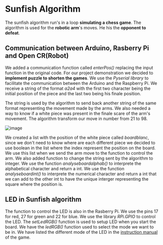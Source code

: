# Sunfish Algorithm
The sunfish algorithm run's in a loop **simulating a chess game**. The algorithm is used for the **robotic arm**'s moves. He his the **opponent to defeat**. 

## Communication between Arduino, Rasberry Pi and Open CR(Robot)
We added a communication function called *enterPos()* replacing the input function in the original code. For our project demonstration we decided to **implement puzzle to shorten the games**. We use the *Pyserial library* to facilitate the communication between the Arduino and the Raspberry Pi. We receive a string of the format *a2a4* with the first two character being the initial position of the piece and the last two being his finale position. 

The string is used by the algorithm to send back another string of the same format representing the movement made by the arms. We also needed a way to know if a white piece was present in the finale scare of the arm's movement. The algorithm transform our move in number from 21 to 98. 

![image](https://user-images.githubusercontent.com/71843193/160680176-392b78ee-92e2-4ca8-9787-a3f8a7ec6e34.png)

We created a list with the position of the white piece called *boardblanc*, since we don't need to know where are each different piece we decided to use boolean in the list where the index represent the position on the board. We use this list when we send the arm move to the function to control the arm. We also added function to change the string sent by the algorithm to integer. We use the function *analyseboardalphab()* to interprete the alphabetical character and return a int. We use the function *analyseboardint()* to interprete the numerical character and return a int that we can add to the other int to have the unique interger representing the square where the position is. 

## LED in Sunfish algorithm
The function to control the LED is also in the Rasberry Pi. We use the pins 17 for red, 27 for green and 22 for blue. We use the library *RPi.GPIO* to control the LED.  The *setLedRGB()* function is used to setup LED when you start the board. We have the *ledRGB()* function used to select the mode we want to be in. We have listed the different mode of the LED in the [instruction manual](https://github.com/ClanDesDindesLibres2/.github/blob/main/Instructions_Manual_ChessBras.docx) of the game.
